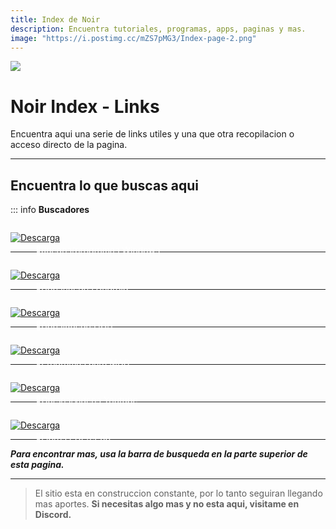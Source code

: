 ```yaml
---
title: Index de Noir
description: Encuentra tutoriales, programas, apps, paginas y mas.
image: "https://i.postimg.cc/mZS7pMG3/Index-page-2.png"
---
```


![](https://i.postimg.cc/bwKCD2wJ/Index-page.png)
# Noir Index - Links
Encuentra aqui una serie de links utiles y una que otra recopilacion o acceso directo de la pagina.

---

## Encuentra lo que buscas aqui

::: info **Buscadores**


<a href="https://cse.google.com/cse?cx=c79aa4b5ed22a40ab" target="_blank">
 <div style="position: relative; padding-top: 1em">
   <p style="position: absolute; top: 20px; left: 20px; font-size: 14px; color: white; text-indent: 20px">🔎Juegos/programas Windows</p>
   <img src="https://i.postimg.cc/HnDSpf2M/Mini-Descarga.png" alt="Descarga" />
 </div>
</a>

---

<a href="https://cse.google.com/cse?cx=660831ba151944e87" target="_blank">
 <div style="position: relative; padding-top: 1em">
   <p style="position: absolute; top: 20px; left: 20px; font-size: 14px; color: white; text-indent: 20px">🔎Apps/juegos Android</p>
   <img src="https://i.postimg.cc/HnDSpf2M/Mini-Descarga.png" alt="Descarga" />
 </div>
</a>

---

<a href="https://appdb.to/" target="_blank">
 <div style="position: relative; padding-top: 1em">
   <p style="position: absolute; top: 20px; left: 20px; font-size: 14px; color: white; text-indent: 20px">🔎Apps/Juegos iOS</p>
   <img src="https://i.postimg.cc/HnDSpf2M/Mini-Descarga.png" alt="Descarga" />
 </div>
</a>

---

<a href="https://nmac.to/now/" target="_blank">
 <div style="position: relative; padding-top: 1em">
   <p style="position: absolute; top: 20px; left: 20px; font-size: 14px; color: white; text-indent: 20px">🔎Programas para MAC</p>
   <img src="https://i.postimg.cc/HnDSpf2M/Mini-Descarga.png" alt="Descarga" />
 </div>
</a>

---

<a href="https://limnology.co/" target="_blank">
 <div style="position: relative; padding-top: 1em">
   <p style="position: absolute; top: 20px; left: 20px; font-size: 14px; color: white; text-indent: 20px">🔎Cursos/videos Youtube</p>
   <img src="https://i.postimg.cc/HnDSpf2M/Mini-Descarga.png" alt="Descarga" />
 </div>
</a>

---
<a href="https://annas-archive.org/" target="_blank">
 <div style="position: relative; padding-top: 1em">
   <p style="position: absolute; top: 20px; left: 20px; font-size: 14px; color: white; text-indent: 20px">🔎Libros PDF/ePub</p>
   <img src="https://i.postimg.cc/HnDSpf2M/Mini-Descarga.png" alt="Descarga" />
 </div>
</a>

---

***Para encontrar mas, usa la barra de busqueda en la parte superior de esta pagina.***

---
> El sitio esta en construccion constante, por lo tanto seguiran llegando mas aportes.
> **Si necesitas algo mas y no esta aqui, visitame en Discord.**